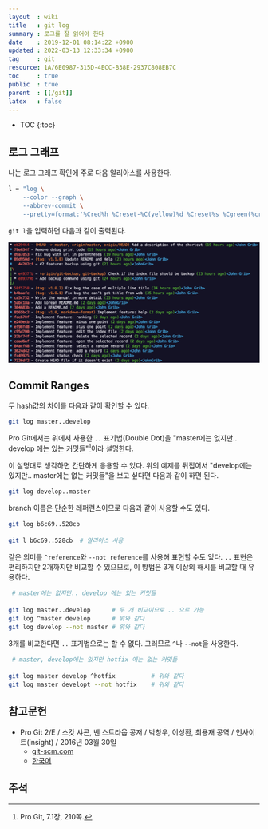 ```yaml
---
layout  : wiki
title   : git log
summary : 로그를 잘 읽어야 한다
date    : 2019-12-01 08:14:22 +0900
updated : 2022-03-13 12:33:34 +0900
tag     : git
resource: 1A/6E0987-315D-4ECC-B38E-2937C808EB7C
toc     : true
public  : true
parent  : [[/git]]
latex   : false
---
```

* TOC
{:toc}

## 로그 그래프

나는 로그 그래프 확인에 주로 다음 알리아스를 사용한다.

```sh
l = "log \
    --color --graph \
    --abbrev-commit \
    --pretty=format:'%Cred%h %Creset-%C(yellow)%d %Creset%s %Cgreen(%cr)%C(bold blue)<%an>'"
```

`git l`을 입력하면 다음과 같이 출력된다.

![]( /resource/1A/6E0987-315D-4ECC-B38E-2937C808EB7C/69907636-866a3000-141b-11ea-8b50-732c038279a3.png )

## Commit Ranges

두 hash값의 차이를 다음과 같이 확인할 수 있다.

```bash
git log master..develop
```

Pro Git에서는 위에서 사용한 `..` 표기법(Double Dot)을 "master에는 없지만.. develop 에는 있는 커밋들"[^pro-git-210]이라 설명한다.

이 설명대로 생각하면 간단하게 응용할 수 있다.
위의 예제를 뒤집어서 "develop에는 있지만.. master에는 없는 커밋들"을 보고 싶다면 다음과 같이 하면 된다.

```bash
git log develop..master
```

branch 이름은 단순한 레퍼런스이므로 다음과 같이 사용할 수도 있다.

```bash
git log b6c69..528cb

git l b6c69..528cb  # 알리아스 사용
```

같은 의미를 `^reference`와 `--not reference`를 사용해 표현할 수도 있다.
`..` 표현은 편리하지만 2개까지만 비교할 수 있으므로, 이 방법은 3개 이상의 해시를 비교할 때 유용하다.

```bash
 # master에는 없지만.. develop 에는 있는 커밋들

git log master..develop      # 두 개 비교이므로 .. 으로 가능
git log ^master develop      # 위와 같다
git log develop --not master # 위와 같다
```

3개를 비교한다면 `..` 표기법으로는 할 수 없다. 그러므로 `^`나 `--not`을 사용한다.

```bash
 # master, develop에는 있지만 hotfix 에는 없는 커밋들

git log master develop ^hotfix          # 위와 같다
git log master developt --not hotfix    # 위와 같다
```


## 참고문헌

- Pro Git 2/E / 스캇 샤콘, 벤 스트라웁 공저 / 박창우, 이성환, 최용재 공역 / 인사이트(insight) / 2016년 03월 30일
    - [git-scm.com]( https://git-scm.com/book/en/v2/Git-Tools-Revision-Selection#_double_dot )
    - [한국어]( https://git-scm.com/book/ko/v2/Git-%EB%8F%84%EA%B5%AC-%EB%A6%AC%EB%B9%84%EC%A0%84-%EC%A1%B0%ED%9A%8C%ED%95%98%EA%B8%B0#_double_dot )

## 주석

[^pro-git-210]: Pro Git, 7.1장, 210쪽.
